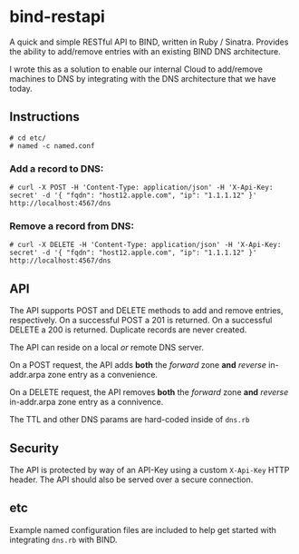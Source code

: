 # bind-restapi

A quick and simple RESTful API to BIND, written in Ruby / Sinatra. Provides the ability to add/remove entries with an existing BIND DNS architecture.

I wrote this as a solution to enable our internal Cloud to add/remove machines to DNS by integrating with the DNS architecture that we have today.

## Instructions
    # cd etc/
    # named -c named.conf

### Add a record to DNS:

    # curl -X POST -H 'Content-Type: application/json' -H 'X-Api-Key: secret' -d '{ "fqdn": "host12.apple.com", "ip": "1.1.1.12" }' http://localhost:4567/dns

### Remove a record from DNS:

    # curl -X DELETE -H 'Content-Type: application/json' -H 'X-Api-Key: secret' -d '{ "fqdn": "host12.apple.com", "ip": "1.1.1.12" }' http://localhost:4567/dns

## API
The API supports POST and DELETE methods to add and remove entries, respectively. On a successful POST a 201 is returned. On a successful DELETE a 200 is returned. Duplicate records are never created.

The API can reside on a local *or* remote DNS server.

On a POST request, the API adds **both** the *forward* zone **and** *reverse* in-addr.arpa zone entry as a convenience. 

On a DELETE request, the API removes **both** the *forward* zone **and** *reverse* in-addr.arpa zone entry as a connivence. 

The TTL and other DNS params are hard-coded inside of <code>dns.rb</code>

## Security
The API is protected by way of an API-Key using a custom <code>X-Api-Key</code> HTTP header. The API should also be served over a secure connection. 

## etc
Example named configuration files are included to help get started with integrating <code>dns.rb</code> with BIND.
